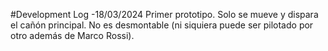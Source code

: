 #Development Log
-18/03/2024
Primer prototipo. Solo se mueve y dispara el cañón principal. No es desmontable (ni siquiera puede ser pilotado por otro además de Marco Rossi).
